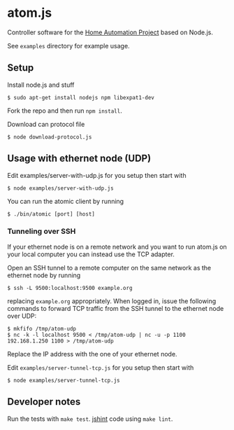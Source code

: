 # atom.js

Controller software for the [Home Automation Project](http://projekt.auml.se)
based on Node.js.

See `examples` directory for example usage.

## Setup

Install node.js and stuff  

    $ sudo apt-get install nodejs npm libexpat1-dev

Fork the repo and then run `npm install`.

Download can protocol file  

    $ node download-protocol.js

## Usage with ethernet node (UDP)

Edit examples/server-with-udp.js for you setup then start with  

    $ node examples/server-with-udp.js

You can run the atomic client by running

    $ ./bin/atomic [port] [host]

### Tunneling over SSH

If your ethernet node is on a remote network and you want to run
atom.js on your local computer you can instead use the TCP adapter. 

Open an SSH tunnel to a remote computer on the same network as the
ethernet node by running

    $ ssh -L 9500:localhost:9500 example.org
    
replacing `example.org` appropriately. When logged in, issue the
following commands to forward TCP traffic from the SSH tunnel to the
ethernet node over UDP:

    $ mkfifo /tmp/atom-udp
    $ nc -k -l localhost 9500 < /tmp/atom-udp | nc -u -p 1100 192.168.1.250 1100 > /tmp/atom-udp

Replace the IP address with the one of your ethernet node.

Edit `examples/server-tunnel-tcp.js` for you setup then start with 

    $ node examples/server-tunnel-tcp.js



## Developer notes

Run the tests with `make test`.
[jshint](https://github.com/jshint/node-jshint) code using `make
lint`.

